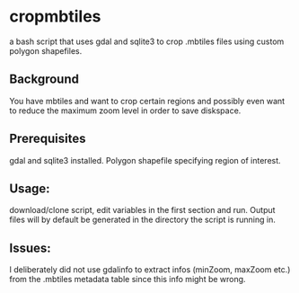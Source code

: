 # cropmbtiles
a bash script that uses gdal and sqlite3 to crop .mbtiles files using custom polygon shapefiles.

## Background
You have mbtiles and want to crop certain regions and possibly even want to reduce the maximum zoom level in order to save diskspace. 

## Prerequisites
gdal and sqlite3 installed. Polygon shapefile specifying region of interest.

## Usage:
download/clone script, edit variables in the first section and run. Output files will by default be generated in the directory the script is running in.

## Issues:
I deliberately did not use gdalinfo to extract infos (minZoom, maxZoom etc.) from the .mbtiles metadata table since this info might be wrong. 
